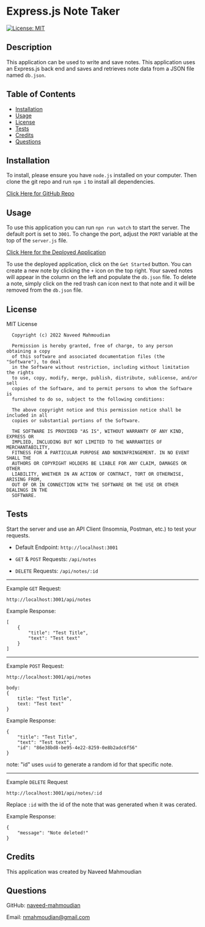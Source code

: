 # Express.js Note Taker

[![License: MIT](https://img.shields.io/badge/License-MIT-yellow.svg)](https://opensource.org/licenses/MIT)

## Description

This application can be used to write and save notes. This application uses an Express.js back end and saves and retrieves note data from a JSON file named `db.json`.

## Table of Contents

- [Installation](#installation)
- [Usage](#usage)
- [License](#license)
- [Tests](#tests)
- [Credits](#credits)
- [Questions](#questions)

## Installation

To install, please ensure you have `node.js` installed on your computer. Then clone the git repo and run `npm i` to install all dependencies.

[Click Here for GitHub Repo](https://github.com/naveed-mahmoudian/Express-Note-Taker)

## Usage

To use this application you can run `npn run watch` to start the server. The default port is set to `3001`. To change the port, adjust the `PORT` variable at the top of the `server.js` file.

[Click Here for the Deployed Application](https://dry-reef-82255.herokuapp.com/)

To use the deployed application, click on the `Get Started` button. You can create a new note by clicking the `+` icon on the top right. Your saved notes will appear in the column on the left and populate the `db.json` file. To delete a note, simply click on the red trash can icon next to that note and it will be removed from the `db.json` file.

## License

MIT License

      Copyright (c) 2022 Naveed Mahmoudian

      Permission is hereby granted, free of charge, to any person obtaining a copy
      of this software and associated documentation files (the "Software"), to deal
      in the Software without restriction, including without limitation the rights
      to use, copy, modify, merge, publish, distribute, sublicense, and/or sell
      copies of the Software, and to permit persons to whom the Software is
      furnished to do so, subject to the following conditions:

      The above copyright notice and this permission notice shall be included in all
      copies or substantial portions of the Software.

      THE SOFTWARE IS PROVIDED "AS IS", WITHOUT WARRANTY OF ANY KIND, EXPRESS OR
      IMPLIED, INCLUDING BUT NOT LIMITED TO THE WARRANTIES OF MERCHANTABILITY,
      FITNESS FOR A PARTICULAR PURPOSE AND NONINFRINGEMENT. IN NO EVENT SHALL THE
      AUTHORS OR COPYRIGHT HOLDERS BE LIABLE FOR ANY CLAIM, DAMAGES OR OTHER
      LIABILITY, WHETHER IN AN ACTION OF CONTRACT, TORT OR OTHERWISE, ARISING FROM,
      OUT OF OR IN CONNECTION WITH THE SOFTWARE OR THE USE OR OTHER DEALINGS IN THE
      SOFTWARE.

## Tests

Start the server and use an API Client (Insomnia, Postman, etc.) to test your requests.

- Default Endpoint: `http://localhost:3001`

- `GET` & `POST` Requests: `/api/notes`

- `DELETE` Requests: `/api/notes/:id`

---

Example `GET` Request:

`http://localhost:3001/api/notes`

Example Response:

```
[
	{
		"title": "Test Title",
		"text": "Test text"
	}
]
```

---

Example `POST` Request:

`http://localhost:3001/api/notes`

```
body:
{
	title: "Test Title",
	text: "Test text"
}
```

Example Response:

```
{
	"title": "Test Title",
	"text": "Test text",
	"id": "86e38bd8-be95-4e22-8259-0e8b2adc6f56"
}
```

note: "id" uses `uuid` to generate a random id for that specific note.

---

Example `DELETE` Request

`http://localhost:3001/api/notes/:id`

Replace `:id` with the id of the note that was generated when it was cerated.

Example Response:

```
{
	"message": "Note deleted!"
}
```

## Credits

This application was created by Naveed Mahmoudian

## Questions

GitHub: [naveed-mahmoudian](https://www.github.com/naveed-mahmoudian/)

Email: nmahmoudian@gmail.com
